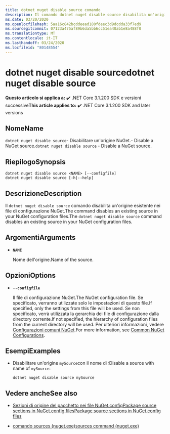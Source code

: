 ```yaml
---
title: dotnet nuget disable source comando
description: Il comando dotnet nuget disable source disabilita un'origine esistente nei file di configurazione NuGet.
ms.date: 03/20/2020
ms.openlocfilehash: 5aa16c842bcddeead180fdeec3d9dcdda33f7ed9
ms.sourcegitcommit: 07123a475af89b6da5bb6cc51ea40ab1e8a488f0
ms.translationtype: MT
ms.contentlocale: it-IT
ms.lasthandoff: 03/24/2020
ms.locfileid: "80148554"
---
```

# <a name="dotnet-nuget-disable-source"></a><span data-ttu-id="bdaea-103">dotnet nuget disable source</span><span class="sxs-lookup"><span data-stu-id="bdaea-103">dotnet nuget disable source</span></span>

<span data-ttu-id="bdaea-104">**Questo articolo si applica a:** ✔️ .NET Core 3.1.200 SDK e versioni successive</span><span class="sxs-lookup"><span data-stu-id="bdaea-104">**This article applies to:** ✔️ .NET Core 3.1.200 SDK and later versions</span></span>

## <a name="name"></a><span data-ttu-id="bdaea-105">Nome</span><span class="sxs-lookup"><span data-stu-id="bdaea-105">Name</span></span>

<span data-ttu-id="bdaea-106">`dotnet nuget disable source`- Disabilitare un'origine NuGet.- Disable a NuGet source.</span><span class="sxs-lookup"><span data-stu-id="bdaea-106">`dotnet nuget disable source` - Disable a NuGet source.</span></span>

## <a name="synopsis"></a><span data-ttu-id="bdaea-107">Riepilogo</span><span class="sxs-lookup"><span data-stu-id="bdaea-107">Synopsis</span></span>

```dotnetcli
dotnet nuget disable source <NAME> [--configfile]
dotnet nuget disable source [-h|--help]
```

## <a name="description"></a><span data-ttu-id="bdaea-108">Descrizione</span><span class="sxs-lookup"><span data-stu-id="bdaea-108">Description</span></span>

<span data-ttu-id="bdaea-109">Il `dotnet nuget disable source` comando disabilita un'origine esistente nei file di configurazione NuGet.The command disables an existing source in your NuGet configuration files.</span><span class="sxs-lookup"><span data-stu-id="bdaea-109">The `dotnet nuget disable source` command disables an existing source in your NuGet configuration files.</span></span>

## <a name="arguments"></a><span data-ttu-id="bdaea-110">Argomenti</span><span class="sxs-lookup"><span data-stu-id="bdaea-110">Arguments</span></span>

- **`NAME`**

  <span data-ttu-id="bdaea-111">Nome dell'origine.</span><span class="sxs-lookup"><span data-stu-id="bdaea-111">Name of the source.</span></span>

## <a name="options"></a><span data-ttu-id="bdaea-112">Opzioni</span><span class="sxs-lookup"><span data-stu-id="bdaea-112">Options</span></span>

- **`--configfile`**

  <span data-ttu-id="bdaea-113">Il file di configurazione NuGet.</span><span class="sxs-lookup"><span data-stu-id="bdaea-113">The NuGet configuration file.</span></span> <span data-ttu-id="bdaea-114">Se specificato, verranno utilizzate solo le impostazioni di questo file.</span><span class="sxs-lookup"><span data-stu-id="bdaea-114">If specified, only the settings from this file will be used.</span></span> <span data-ttu-id="bdaea-115">Se non specificato, verrà utilizzata la gerarchia dei file di configurazione dalla directory corrente.</span><span class="sxs-lookup"><span data-stu-id="bdaea-115">If not specified, the hierarchy of configuration files from the current directory will be used.</span></span> <span data-ttu-id="bdaea-116">Per ulteriori informazioni, vedere [Configurazioni comuni NuGet](https://docs.microsoft.com/nuget/consume-packages/configuring-nuget-behavior).</span><span class="sxs-lookup"><span data-stu-id="bdaea-116">For more information, see [Common NuGet Configurations](https://docs.microsoft.com/nuget/consume-packages/configuring-nuget-behavior).</span></span>

## <a name="examples"></a><span data-ttu-id="bdaea-117">Esempi</span><span class="sxs-lookup"><span data-stu-id="bdaea-117">Examples</span></span>

- <span data-ttu-id="bdaea-118">Disabilitare un'origine `mySource`con il nome di :</span><span class="sxs-lookup"><span data-stu-id="bdaea-118">Disable a source with name of `mySource`:</span></span>

  ```dotnetcli
  dotnet nuget disable source mySource
  ```

## <a name="see-also"></a><span data-ttu-id="bdaea-119">Vedere anche</span><span class="sxs-lookup"><span data-stu-id="bdaea-119">See also</span></span>

- [<span data-ttu-id="bdaea-120">Sezioni di origine del pacchetto nei file NuGet.configPackage source sections in NuGet.config files</span><span class="sxs-lookup"><span data-stu-id="bdaea-120">Package source sections in NuGet.config files</span></span>](/nuget/reference/nuget-config-file#package-source-sections)

- [<span data-ttu-id="bdaea-121">comando sources (nuget.exe)</span><span class="sxs-lookup"><span data-stu-id="bdaea-121">sources command (nuget.exe)</span></span>](/nuget/reference/cli-reference/cli-ref-sources)
